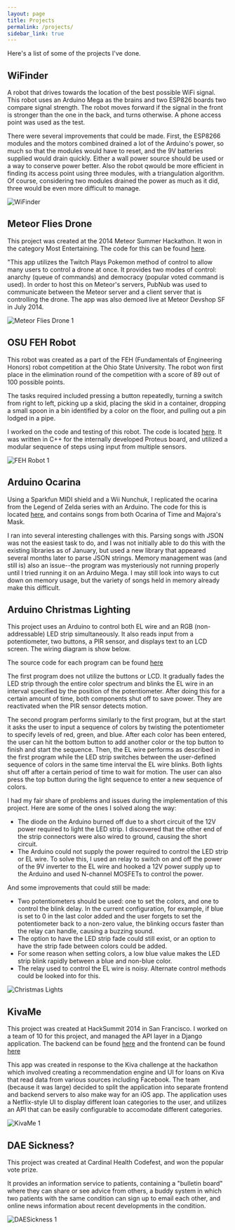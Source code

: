 ```yaml
---
layout: page 
title: Projects 
permalink: /projects/
sidebar_link: true
---
```


Here's a list of some of the projects I've done.

## WiFinder ##

A robot that drives towards the location of the best possible WiFi signal. This robot uses an Arduino Mega as the brains and two ESP826 boards two compare signal strength. The robot moves forward if the signal in the front is stronger than the one in the back, and turns otherwise. A phone access point was used as the test.

There were several improvements that could be made. First, the ESP8266 modules and the motors combined drained a lot of the Arduino's power, so much so that the modules would have to reset, and the 9V batteries supplied would drain quickly. Either a wall power source should be used or a way to conserve power better. Also the robot qwould be more efficient in finding its access point using three modules, with a triangulation algorithm. Of course, considering two modules drained the power as much as it did, three would be even more difficult to manage.

![WiFinder](/images/wifinder.png)

## Meteor Flies Drone ##

This project was created at the 2014 Meteor Summer Hackathon. It won in the category Most Entertaining. The code for this can be found [here](https://github.com/afuhrtrumpet/meteorfliesdrone).

"This app utilizes the Twitch Plays Pokemon method of control to allow many users to control a drone at once. It provides two modes of control: anarchy (queue of commands) and democracy (popular voted command is used). In order to host this on Meteor's servers, PubNub was used to communicate between the Meteor server and a client server that is controlling the drone. The app was also demoed live at Meteor Devshop SF in July 2014.

![Meteor Flies Drone 1](/images/meteorhack/anarchy.png)

## OSU FEH Robot ##

This robot was created as a part of the FEH (Fundamentals of Engineering Honors) robot competition at the Ohio State University. The robot won first place in the elimination round of the competition with a score of 89 out of 100 possible points.

The tasks required included pressing a button repeatedly, turning a switch from right to left, picking up a skid, placing the skid in a container, dropping a small spoon in a bin identified by a color on the floor, and pulling out a pin lodged in a pipe.

I worked on the code and testing of this robot. The code is located [here](https://github.com/afuhrtrumpet/FEHRobotCode). It was written in C++ for the internally developed Proteus board, and utilized a modular sequence of steps using input from multiple sensors.

![FEH Robot 1](/images/robotpics/robot.png)

## Arduino Ocarina ##

Using a Sparkfun MIDI shield and a Wii Nunchuk, I replicated the ocarina from the Legend of Zelda series with an Arduino. The code for this is located [here](https://github.com/afuhrtrumpet/arduino-ocarina), and contains songs from both Ocarina of Time and Majora's Mask.

I ran into several interesting challenges with this. Parsing songs with JSON was not the easiest task to do, and I was not initially able to do this with the existing libraries as of January, but used a new library that appeared several months later to parse JSON strings. Memory management was (and still is) also an issue--the program was mysteriously not running properly until I tried running it on an Arduino Mega. I may still look into ways to cut down on memory usage, but the variety of songs held in memory already make this difficult.

## Arduino Christmas Lighting ##

This project uses an Arduino to control both EL wire and an RGB (non-addressable) LED strip simultaneously. It also reads input from a potentiometer, two buttons, a PIR sensor, and displays text to an LCD screen. The wiring diagram is show below.

The source code for each program can be found [here](https://github.com/afuhrtrumpet/arduinochristmaslights)

The first program does not utilize the buttons or LCD. It gradually fades the LED strip through the entire color spectrum and blinks the EL wire in an interval specified by the position of the potentiometer. After doing this for a certain amount of time, both components shut off to save power. They are reactivated when the PIR sensor detects motion.

The second program performs similarly to the first program, but at the start it asks the user to input a sequence of colors by twisting the potentiometer to specify levels of red, green, and blue. After each color has been entered, the user can hit the bottom button to add another color or the top button to finish and start the sequence. Then, the EL wire performs as described in the first program while the LED strip switches between the user-defined sequence of colors in the same time interval the EL wire blinks. Both lights shut off after a certain period of time to wait for motion. The user can also press the top button during the light sequence to enter a new sequence of colors.

I had my fair share of problems and issues during the implementation of this project. Here are some of the ones I solved along the way:

* The diode on the Arduino burned off due to a short circuit of the 12V power required to light the LED strip. I discovered that the other end of the strip connectors were also wired to ground, causing the short circuit.
* The Arduino could not supply the power required to control the LED strip or EL wire. To solve this, I used an relay to switch on and off the power of the 9V inverter to the EL wire and hooked a 12V power supply up to the Arduino and used N-channel MOSFETs to control the power.

And some improvements that could still be made:

* Two potentiometers should be used: one to set the colors, and one to control the blink delay. In the current configuration, for example, if blue is set to 0 in the last color added and the user forgets to set the potentiometer back to a non-zero value, the blinking occurs faster than the relay can handle, causing a buzzing sound.
* The option to have the LED strip fade could still exist, or an option to have the strip fade between colors could be added.
* For some reason when setting colors, a low blue value makes the LED strip blink rapidly between a blue and non-blue color.
* The relay used to control the EL wire is noisy. Alternate control methods could be looked into for this.

![Christmas Lights](/images/christmaslights.png)

## KivaMe ##

This project was created at HackSummit 2014 in San Francisco. I worked on a team of 10 for this project, and managed the API layer in a Django application. The backend can be found [here](https://github.com/afuhrtrumpet/hacksummit) and the frontend can be found [here](https://github.com/kvindasAB/kivame-ui)

This app was created in response to the Kiva challenge at the hackathon which involved creating a recommendation engine and UI for loans on Kiva that read data from various sources including Facebook. The team (because it was large) decided to split the application into separate frontend and backend servers to also make way for an iOS app. The application uses a Netflix-style UI to display different loan categories to the user, and utilizes an API that can be easily configurable to accomodate different categories.

![KivaMe 1](/images/kivame/demo.jpeg)

## DAE Sickness? ##

This project was created at Cardinal Health Codefest, and won the popular vote prize.

It provides an information service to patients, containing a "bulletin board" where they can share or see advice from others, a buddy system in which two patients with the same condition can sign up to email each other, and online news information about recent developments in the condition.

![DAESickness 1](/images/daesickness/bulletin.png)
